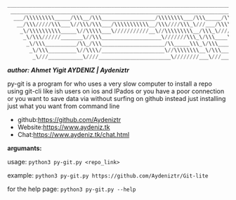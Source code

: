 ```a
____________________________________________________________________________        
 ____________________________________________________________________________       
  ___/\\\\\\\\\_____/\\\__/\\\_________________/\\\\\\\\___/\\\_____/\\\______      
   __/\\\/////\\\___\//\\\/\\\___/\\\\\\\\\\\__/\\\////\\\_\///___/\\\\\\\\\\\_     
    _\/\\\\\\\\\\_____\//\\\\\___\///////////__\//\\\\\\\\\__/\\\_\////\\\////__    
     _\/\\\//////_______\//\\\___________________\///////\\\_\/\\\____\/\\\______   
      _\/\\\__________/\\_/\\\____________________/\\_____\\\_\/\\\____\/\\\_/\\__  
       _\/\\\_________\//\\\\/____________________\//\\\\\\\\__\/\\\____\//\\\\\___ 
        _\///___________\////_______________________\////////___\///______\/////____
``` 
___author: Ahmet Yigit AYDENIZ | Aydeniztr___
 
 py-git is a program for who uses a very slow computer to install a repo using git-cli 
 like ish users on ios and IPados or you have a poor connection or you want to save data
 via without surfing on github instead just installing just what you want from command line
 
- github:https://github.com/Aydeniztr
- Website:https://www.aydeniz.tk
- Chat:https://www.aydeniz.tk/chat.html
 
 __argumants:__
 
 usage:
`python3 py-git.py <repo_link>`
 
 example:
`python3 py-git.py https://github.com/Aydeniztr/Git-lite`
 
 
 for the help page:
 `python3 py-git.py --help`

